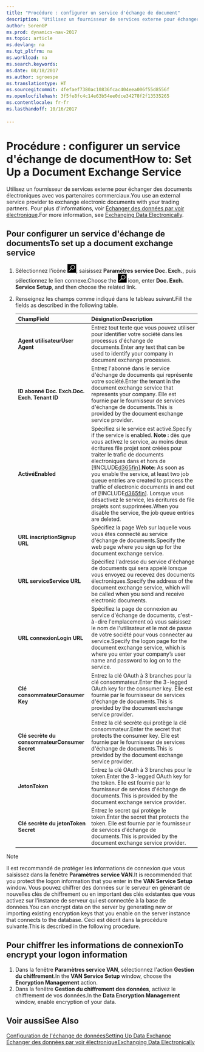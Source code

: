 ```yaml
---
title: "Procédure : configurer un service d'échange de document"
description: "Utilisez un fournisseur de services externe pour échanger des documents électroniques avec vos partenaires commerciaux."
author: SorenGP
ms.prod: dynamics-nav-2017
ms.topic: article
ms.devlang: na
ms.tgt_pltfrm: na
ms.workload: na
ms.search.keywords: 
ms.date: 08/18/2017
ms.author: sgroespe
ms.translationtype: HT
ms.sourcegitcommit: 4fefaef7380ac10836fcac404eea006f55d8556f
ms.openlocfilehash: 3f5fe8fc4c14e63b54ee0dce34278f2f13535265
ms.contentlocale: fr-fr
ms.lasthandoff: 10/16/2017

---
```

# <a name="how-to-set-up-a-document-exchange-service"></a><span data-ttu-id="07f64-103">Procédure : configurer un service d'échange de document</span><span class="sxs-lookup"><span data-stu-id="07f64-103">How to: Set Up a Document Exchange Service</span></span>
<span data-ttu-id="07f64-104">Utilisez un fournisseur de services externe pour échanger des documents électroniques avec vos partenaires commerciaux.</span><span class="sxs-lookup"><span data-stu-id="07f64-104">You use an external service provider to exchange electronic documents with your trading partners.</span></span> <span data-ttu-id="07f64-105">Pour plus d'informations, voir [Échanger des données par voir électronique](across-data-exchange.md).</span><span class="sxs-lookup"><span data-stu-id="07f64-105">For more information, see [Exchanging Data Electronically](across-data-exchange.md).</span></span>  

## <a name="to-set-up-a-document-exchange-service"></a><span data-ttu-id="07f64-106">Pour configurer un service d'échange de documents</span><span class="sxs-lookup"><span data-stu-id="07f64-106">To set up a document exchange service</span></span>  
1. <span data-ttu-id="07f64-107">Sélectionnez l'icône ![Page ou état pour la recherche](media/ui-search/search_small.png "Page ou état pour la recherche"), saisissez **Paramètres service Doc. Exch.**, puis sélectionnez le lien connexe.</span><span class="sxs-lookup"><span data-stu-id="07f64-107">Choose the ![Search for Page or Report](media/ui-search/search_small.png "Search for Page or Report icon") icon, enter **Doc. Exch. Service Setup**, and then choose the related link.</span></span>  
2. <span data-ttu-id="07f64-108">Renseignez les champs comme indiqué dans le tableau suivant.</span><span class="sxs-lookup"><span data-stu-id="07f64-108">Fill the fields as described in the following table.</span></span>  

    |<span data-ttu-id="07f64-109">Champ</span><span class="sxs-lookup"><span data-stu-id="07f64-109">Field</span></span>|<span data-ttu-id="07f64-110">Désignation</span><span class="sxs-lookup"><span data-stu-id="07f64-110">Description</span></span>|  
    |---------------------------------|---------------------------------------|  
    |<span data-ttu-id="07f64-111">**Agent utilisateur**</span><span class="sxs-lookup"><span data-stu-id="07f64-111">**User Agent**</span></span>|<span data-ttu-id="07f64-112">Entrez tout texte que vous pouvez utiliser pour identifier votre société dans les processus d'échange de documents.</span><span class="sxs-lookup"><span data-stu-id="07f64-112">Enter any text that can be used to identify your company in document exchange processes.</span></span>|  
    |<span data-ttu-id="07f64-113">**ID abonné Doc. Exch.**</span><span class="sxs-lookup"><span data-stu-id="07f64-113">**Doc. Exch. Tenant ID**</span></span>|<span data-ttu-id="07f64-114">Entrez l'abonné dans le service d'échange de documents qui représente votre société.</span><span class="sxs-lookup"><span data-stu-id="07f64-114">Enter the tenant in the document exchange service that represents your company.</span></span> <span data-ttu-id="07f64-115">Elle est fournie par le fournisseur de services d'échange de documents.</span><span class="sxs-lookup"><span data-stu-id="07f64-115">This is provided by the document exchange service provider.</span></span>|  
    |<span data-ttu-id="07f64-116">**Activé**</span><span class="sxs-lookup"><span data-stu-id="07f64-116">**Enabled**</span></span>|<span data-ttu-id="07f64-117">Spécifiez si le service est activé.</span><span class="sxs-lookup"><span data-stu-id="07f64-117">Specify if the service is enabled.</span></span> <span data-ttu-id="07f64-118">**Note :** dès que vous activez le service, au moins deux écritures file projet sont créées pour traiter le trafic de documents électroniques dans et hors de [!INCLUDE[d365fin](includes/d365fin_md.md)].</span><span class="sxs-lookup"><span data-stu-id="07f64-118">**Note:**  As soon as you enable the service, at least two job queue entries are created to process the traffic of electronic documents in and out of [!INCLUDE[d365fin](includes/d365fin_md.md)].</span></span> <span data-ttu-id="07f64-119">Lorsque vous désactivez le service, les écritures de file projets sont supprimées.</span><span class="sxs-lookup"><span data-stu-id="07f64-119">When you disable the service, the job queue entries are deleted.</span></span>|  
    |<span data-ttu-id="07f64-120">**URL inscription**</span><span class="sxs-lookup"><span data-stu-id="07f64-120">**Signup URL**</span></span>|<span data-ttu-id="07f64-121">Spécifiez la page Web sur laquelle vous vous êtes connecté au service d'échange de documents.</span><span class="sxs-lookup"><span data-stu-id="07f64-121">Specify the web page where you sign up for the document exchange service.</span></span>|  
    |<span data-ttu-id="07f64-122">**URL service**</span><span class="sxs-lookup"><span data-stu-id="07f64-122">**Service URL**</span></span>|<span data-ttu-id="07f64-123">Spécifiez l'adresse du service d'échange de documents qui sera appelé lorsque vous envoyez ou recevez des documents électroniques.</span><span class="sxs-lookup"><span data-stu-id="07f64-123">Specify the address of the document exchange service, which will be called when you send and receive electronic documents.</span></span>|  
    |<span data-ttu-id="07f64-124">**URL connexion**</span><span class="sxs-lookup"><span data-stu-id="07f64-124">**Login URL**</span></span>|<span data-ttu-id="07f64-125">Spécifiez la page de connexion au service d'échange de documents, c'est-à-dire l'emplacement où vous saisissez le nom de l'utilisateur et le mot de passe de votre société pour vous connecter au service.</span><span class="sxs-lookup"><span data-stu-id="07f64-125">Specify the logon page for the document exchange service, which is where you enter your company’s user name and password to log on to the service.</span></span>|  
    |<span data-ttu-id="07f64-126">**Clé consommateur**</span><span class="sxs-lookup"><span data-stu-id="07f64-126">**Consumer Key**</span></span>|<span data-ttu-id="07f64-127">Entrez la clé OAuth à 3 branches pour la clé consommateur.</span><span class="sxs-lookup"><span data-stu-id="07f64-127">Enter the 3-legged OAuth key for the consumer key.</span></span> <span data-ttu-id="07f64-128">Elle est fournie par le fournisseur de services d'échange de documents.</span><span class="sxs-lookup"><span data-stu-id="07f64-128">This is provided by the document exchange service provider.</span></span>|  
    |<span data-ttu-id="07f64-129">**Clé secrète du consommateur**</span><span class="sxs-lookup"><span data-stu-id="07f64-129">**Consumer Secret**</span></span>|<span data-ttu-id="07f64-130">Entrez la clé secrète qui protège la clé consommateur.</span><span class="sxs-lookup"><span data-stu-id="07f64-130">Enter the secret that protects the consumer key.</span></span> <span data-ttu-id="07f64-131">Elle est fournie par le fournisseur de services d'échange de documents.</span><span class="sxs-lookup"><span data-stu-id="07f64-131">This is provided by the document exchange service provider.</span></span>|  
    |<span data-ttu-id="07f64-132">**Jeton**</span><span class="sxs-lookup"><span data-stu-id="07f64-132">**Token**</span></span>|<span data-ttu-id="07f64-133">Entrez la clé OAuth à 3 branches pour le token.</span><span class="sxs-lookup"><span data-stu-id="07f64-133">Enter the 3-legged OAuth key for the token.</span></span> <span data-ttu-id="07f64-134">Elle est fournie par le fournisseur de services d'échange de documents.</span><span class="sxs-lookup"><span data-stu-id="07f64-134">This is provided by the document exchange service provider.</span></span>|  
    |<span data-ttu-id="07f64-135">**Clé secrète du jeton**</span><span class="sxs-lookup"><span data-stu-id="07f64-135">**Token Secret**</span></span>|<span data-ttu-id="07f64-136">Entrez le secret qui protège le token.</span><span class="sxs-lookup"><span data-stu-id="07f64-136">Enter the secret that protects the token.</span></span> <span data-ttu-id="07f64-137">Elle est fournie par le fournisseur de services d'échange de documents.</span><span class="sxs-lookup"><span data-stu-id="07f64-137">This is provided by the document exchange service provider.</span></span>|  

> [!NOTE]  
>  <span data-ttu-id="07f64-138">Il est recommandé de protéger les informations de connexion que vous saisissez dans la fenêtre **Paramètres service VAN**.</span><span class="sxs-lookup"><span data-stu-id="07f64-138">It is recommended that you protect the logon information that you enter in the **VAN Service Setup** window.</span></span> <span data-ttu-id="07f64-139">Vous pouvez chiffrer des données sur le serveur en générant de nouvelles clés de chiffrement ou en important des clés existantes que vous activez sur l'instance de serveur qui est connectée à la base de données.</span><span class="sxs-lookup"><span data-stu-id="07f64-139">You can encrypt data on the server by generating new or importing existing encryption keys that you enable on the server instance that connects to the database.</span></span> <span data-ttu-id="07f64-140">Ceci est décrit dans la procédure suivante.</span><span class="sxs-lookup"><span data-stu-id="07f64-140">This is described in the following procedure.</span></span>  

## <a name="to-encrypt-your-logon-information"></a><span data-ttu-id="07f64-141">Pour chiffrer les informations de connexion</span><span class="sxs-lookup"><span data-stu-id="07f64-141">To encrypt your logon information</span></span>  
1. <span data-ttu-id="07f64-142">Dans la fenêtre **Paramètres service VAN**, sélectionnez l'action **Gestion du chiffrement**.</span><span class="sxs-lookup"><span data-stu-id="07f64-142">In the **VAN Service Setup** window, choose the **Encryption Management** action.</span></span>  
2. <span data-ttu-id="07f64-143">Dans la fenêtre **Gestion du chiffrement des données**, activez le chiffrement de vos données.</span><span class="sxs-lookup"><span data-stu-id="07f64-143">In the **Data Encryption Management** window, enable encryption of your data.</span></span> <!--For more information, see [Manage Data Encryption](../manage-data-encryption.md).-->  

## <a name="see-also"></a><span data-ttu-id="07f64-144">Voir aussi</span><span class="sxs-lookup"><span data-stu-id="07f64-144">See Also</span></span>  
[<span data-ttu-id="07f64-145">Configuration de l'échange de données</span><span class="sxs-lookup"><span data-stu-id="07f64-145">Setting Up Data Exchange</span></span>](across-set-up-data-exchange.md)  
[<span data-ttu-id="07f64-146">Échanger des données par voir électronique</span><span class="sxs-lookup"><span data-stu-id="07f64-146">Exchanging Data Electronically</span></span>](across-data-exchange.md)

